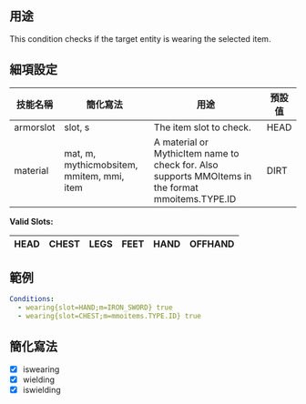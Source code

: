 ## 用途
This condition checks if the target entity is wearing the selected item.  


## 細項設定

| 技能名稱 | 簡化寫法| 用途 | 預設值 |
|-----------|-----------|----------------------------------------------------------------------|---------|
| armorslot | slot, s   | The item slot to check. | HEAD|
| material  | mat, m, mythicmobsitem, mmitem, mmi, item | A material or MythicItem name to check for. Also supports MMOItems in the format mmoitems.TYPE.ID  | DIRT|

**Valid Slots:**

| HEAD | CHEST | LEGS | FEET | HAND | OFFHAND |   
| ---- | ----- | ---- | ---- | ---- | ------- |  


## 範例
```yaml
Conditions:
  - wearing{slot=HAND;m=IRON_SWORD} true
  - wearing{slot=CHEST;m=mmoitems.TYPE.ID} true
```


## 簡化寫法
- [x] iswearing 
- [x] wielding 
- [x] iswielding